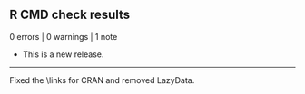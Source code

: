 ## R CMD check results

0 errors | 0 warnings | 1 note

* This is a new release.

---

Fixed the \links for CRAN and removed LazyData.
